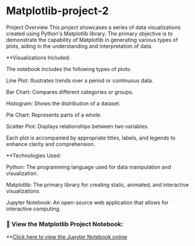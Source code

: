 # Matplotlib-project-2
Project Overview
This project showcases a series of data visualizations created using Python's Matplotlib library. The primary objective is to demonstrate the capability of Matplotlib in generating various types of plots, aiding in the understanding and interpretation of data.

**Visualizations Included:

The notebook includes the following types of plots:

Line Plot: Illustrates trends over a period or continuous data.

Bar Chart: Compares different categories or groups.

Histogram: Shows the distribution of a dataset.

Pie Chart: Represents parts of a whole.

Scatter Plot: Displays relationships between two variables.

Each plot is accompanied by appropriate titles, labels, and legends to enhance clarity and comprehension.

**Technologies Used:

Python: The programming language used for data manipulation and visualization.

Matplotlib: The primary library for creating static, animated, and interactive visualizations.

Jupyter Notebook: An open-source web application that allows for interactive computing.


### 🔗 View the Matplotlib Project Notebook:

 **[Click here to view the Jupyter Notebook online](https://github.com/pallavi544/Matplotlib-project-2/blob/main/Project%202.ipynb)
